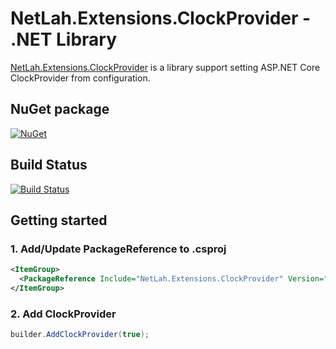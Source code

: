 # NetLah.Extensions.ClockProvider - .NET Library

[NetLah.Extensions.ClockProvider](https://www.nuget.org/packages/NetLah.Extensions.ClockProvider/) is a library support setting ASP.NET Core ClockProvider from configuration.

## NuGet package

[![NuGet](https://img.shields.io/nuget/v/NetLah.Extensions.ClockProvider.svg?style=flat-square&label=nuget&colorB=00b200)](https://www.nuget.org/packages/NetLah.Extensions.ClockProvider/)

## Build Status

[![Build Status](https://img.shields.io/endpoint.svg?url=https%3A%2F%2Factions-badge.atrox.dev%2FNetLah%2Fhttp-overrides%2Fbadge%3Fref%3Dmain&style=flat)](https://actions-badge.atrox.dev/NetLah/http-overrides/goto?ref=main)

## Getting started

### 1. Add/Update PackageReference to .csproj

```xml
<ItemGroup>
  <PackageReference Include="NetLah.Extensions.ClockProvider" Version="1.0.0" />
</ItemGroup>
```

### 2. Add ClockProvider

```csharp
builder.AddClockProvider(true);
```
